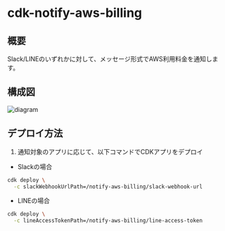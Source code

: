 # cdk-notify-aws-billing

## 概要

Slack/LINEのいずれかに対して、メッセージ形式でAWS利用料金を通知します。

## 構成図

![diagram](./image/diagram.drawio.png)

## デプロイ方法

1. 通知対象のアプリに応じて、以下コマンドでCDKアプリをデプロイ

- Slackの場合

``` bash
cdk deploy \
  -c slackWebhookUrlPath=/notify-aws-billing/slack-webhook-url
```

- LINEの場合

``` bash
cdk deploy \
  -c lineAccessTokenPath=/notify-aws-billing/line-access-token
```
